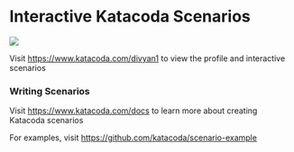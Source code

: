 # Interactive Katacoda Scenarios

[![](http://shields.katacoda.com/katacoda/divyan1/count.svg)](https://www.katacoda.com/divyan1 "Get your profile on Katacoda.com")

Visit https://www.katacoda.com/divyan1 to view the profile and interactive scenarios

### Writing Scenarios
Visit https://www.katacoda.com/docs to learn more about creating Katacoda scenarios

For examples, visit https://github.com/katacoda/scenario-example
